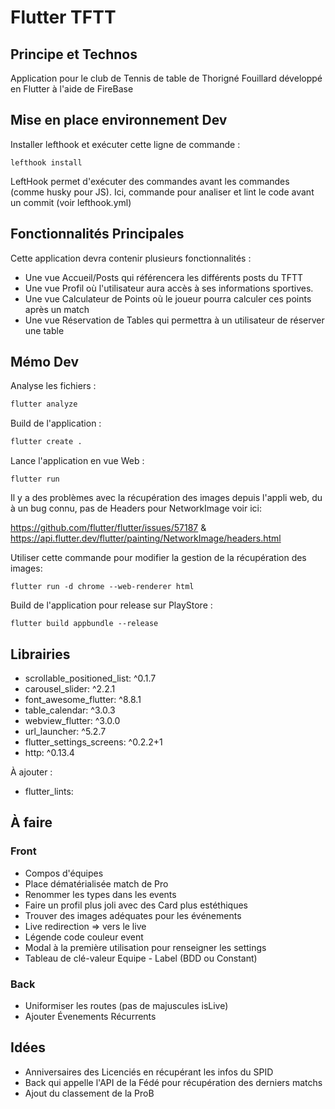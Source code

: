 # Flutter TFTT

## Principe et Technos

Application pour le club de Tennis de table de Thorigné Fouillard développé en Flutter à l'aide de FireBase

## Mise en place environnement Dev

Installer lefthook et exécuter cette ligne de commande :
```
lefthook install
```

LeftHook permet d'exécuter des commandes avant les commandes (comme husky pour JS).
Ici, commande pour analiser et lint le code avant un commit (voir lefthook.yml)

## Fonctionnalités Principales

Cette application devra contenir plusieurs fonctionnalités :
- Une vue Accueil/Posts qui référencera les différents posts du TFTT
- Une vue Profil où l'utilisateur aura accès à ses informations sportives.
- Une vue Calculateur de Points où le joueur pourra calculer ces points après un match
- Une vue Réservation de Tables qui permettra à un utilisateur de réserver une table

## Mémo Dev

Analyse les fichiers :
```sh
flutter analyze
```

Build de l'application :
```sh
flutter create . 
```

Lance l'application en vue Web :
```
flutter run
```
Il y a des problèmes avec la récupération des images depuis l'appli web, du à un bug connu, pas de Headers pour NetworkImage voir ici:

https://github.com/flutter/flutter/issues/57187 & https://api.flutter.dev/flutter/painting/NetworkImage/headers.html

Utiliser cette commande pour modifier la gestion de la récupération des images:
```
flutter run -d chrome --web-renderer html
```

Build de l'application pour release sur PlayStore :
```
flutter build appbundle --release
```

## Librairies

- scrollable_positioned_list: ^0.1.7
- carousel_slider: ^2.2.1
- font_awesome_flutter: ^8.8.1
- table_calendar: ^3.0.3
- webview_flutter: ^3.0.0
- url_launcher: ^5.2.7
- flutter_settings_screens: ^0.2.2+1 
- http: ^0.13.4

À ajouter :

- flutter_lints: 

## À faire

### Front

- Compos d'équipes
- Place dématérialisée match de Pro
- Renommer les types dans les events
- Faire un profil plus joli avec des Card plus estéthiques
- Trouver des images adéquates pour les événements
- Live redirection => vers le live
- Légende code couleur event
- Modal à la première utilisation pour renseigner les settings
- Tableau de clé-valeur Equipe - Label (BDD ou Constant)

### Back

- Uniformiser les routes (pas de majuscules isLive)
- Ajouter Évenements Récurrents

## Idées

- Anniversaires des Licenciés en récupérant les infos du SPID
- Back qui appelle l'API de la Fédé pour récupération des derniers matchs
- Ajout du classement de la ProB 
